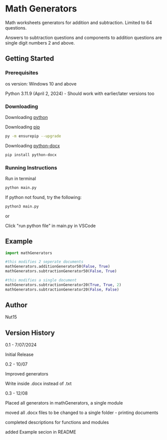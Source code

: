 # Math Generators
Math worksheets generators for addition and subtraction. Limited to 64 questions. 

Answers to subtraction questions and components to addition questions are single digit numbers 2 and above.

## Getting Started

### Prerequisites
os version: Windows 10 and above

Python 3.11.9 (April 2, 2024) - Should work with earlier/later versions too

### Downloading
Downloading [python](https://www.python.org/downloads/)

Downloading [pip](https://pip.pypa.io/en/stable/installation/)

```bash
py -m ensurepip --upgrade
```

Downloading [python-docx](https://python-docx.readthedocs.io/en/latest/user/install.html#install)

```bash
pip install python-docx
```

### Running Instructions
Run in terminal

```bash
python main.py
```

If python not found, try the following:

```bash
python3 main.py
```

or

Click "run python file" in main.py in VSCode

## Example
```python
import mathGenerators

#this modifies 2 seperate documents
mathGenerators.additionGenerator50(False, True)
mathGenerators.subtractionGenerator50(False, True)

#this modifies a single document
mathGenerators.subtractionGenerator20(True, True, 2)
mathGenerators.subtractionGenerator20(False, False)
```

## Author
Nut15

## Version History
0.1 - 7/07/2024

Initial Release

0.2 - 10/07

Improved generators

Write inside .docx instead of .txt

0.3 - 12/08

Placed all generators in mathGenerators, a single module

moved all .docx files to be changed to a single folder - printing documents

completed descriptions for functions and modules

added Example secion in README